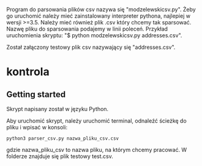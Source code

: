 Program do parsowania plików csv nazywa się "modzelewskicsv.py".
Żeby go uruchomić należy mieć zainstalowany interpreter pythona, najlepiej w wersji >=3.5.
Należy mieć również plik .csv który chcemy tak sparsować. Nazwę pliku do sparsowania podajemy
w linii poleceń.
Przykład uruchomienia skryptu: "$ python modzelewskicsv.py addresses.csv".

Został załączony testowy plik csv nazywający się "addresses.csv".
# kontrola



## Getting started
Skrypt napisany został w języku Python.

Aby uruchomić skrypt, należy uruchomić terminal, odnaleźć ścieżkę do pliku i wpisać w konsoli:

```
python3 parser_csv.py nazwa_pliku_csv.csv
```
gdzie nazwa_pliku_csv to nazwa pliku, na którym chcemy pracować. W folderze znajduje się plik testowy test.csv. 






